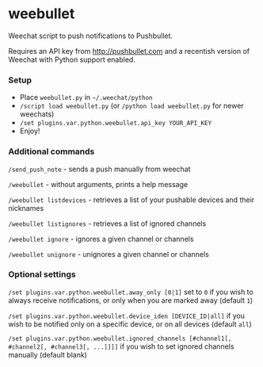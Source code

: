 # weebullet

Weechat script to push notifications to Pushbullet.

Requires an API key from http://pushbullet.com and a recentish version of Weechat with Python support enabled.

### Setup
- Place `weebullet.py` in `~/.weechat/python`
- `/script load weebullet.py` (or `/python load weebullet.py` for newer weechats)
- `/set plugins.var.python.weebullet.api_key YOUR_API_KEY`
- Enjoy!

### Additional commands
`/send_push_note`  - sends a push manually from weechat

`/weebullet` - without arguments, prints a help message

`/weebullet listdevices` - retrieves a list of your pushable devices and their nicknames

`/weebullet listignores` - retrieves a list of ignored channels

`/weebullet ignore` - ignores a given channel or channels

`/weebullet unignore` - unignores a given channel or channels

### Optional settings
`/set plugins.var.python.weebullet.away_only [0|1]` set to `0` if you wish to always receive notifications, or only when you are marked away (default `1`)

`/set plugins.var.python.weebullet.device_iden [DEVICE_ID|all]` if you wish to be notified only on a specific device, or on all devices (default `all`)

`/set plugins.var.python.weebullet.ignored_channels [#channel1[, #channel2[, #channel3[, ...]]]]` if you wish to set ignored channels manually (default blank)
